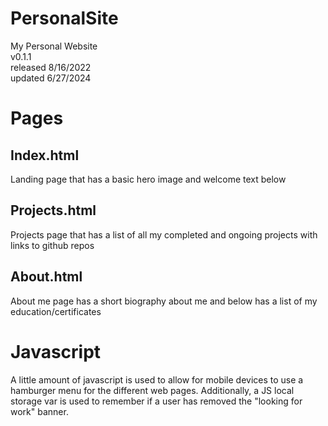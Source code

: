 # PersonalSite
My Personal Website\
v0.1.1\
released 8/16/2022\
updated 6/27/2024

# Pages

## Index.html
Landing page that has a basic hero image and welcome text below

## Projects.html
Projects page that has a list of all my completed and ongoing projects with links to github repos

## About.html
About me page has a short biography about me and below has a list of my education/certificates

# Javascript
A little amount of javascript is used to allow for mobile devices to use a hamburger menu for the different web pages. Additionally, a JS local storage var is used to remember if a user has removed the "looking for work" banner.